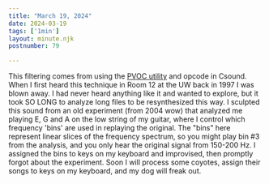 ```yaml
---
title: "March 19, 2024"
date: 2024-03-19
tags: ['1min']
layout: minute.njk
postnumber: 79

---
```


This filtering comes from using the [PVOC utility](https://csound.com/docs/manual/pvoc.html) and opcode in Csound.  When I first heard this technique in Room 12 at the UW back in 1997 I was blown away. I had never heard anything like it and wanted to explore, but it took SO LONG to analyze long files to be resynthesized this way. I sculpted this sound from an old experiment (from 2004 wow) that analyzed me playing E, G and A on the low string of my guitar, where I control which frequency 'bins' are used in replaying the original. The "bins" here represent linear slices of the frequency spectrum, so you might play bin #3 from the analysis, and you only hear the original signal from 150-200 Hz. I assigned the bins to keys on my keyboard and improvised, then promptly forgot about the experiment. Soon I will process some coyotes, assign their songs to keys on my keyboard, and my dog will freak out.  

